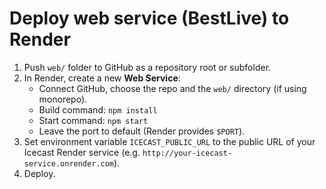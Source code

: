 # Deploy web service (BestLive) to Render

1. Push `web/` folder to GitHub as a repository root or subfolder.
2. In Render, create a new **Web Service**:
   - Connect GitHub, choose the repo and the `web/` directory (if using monorepo).
   - Build command: `npm install`
   - Start command: `npm start`
   - Leave the port to default (Render provides `$PORT`).
3. Set environment variable `ICECAST_PUBLIC_URL` to the public URL of your Icecast Render service (e.g. `http://your-icecast-service.onrender.com`).
4. Deploy.
